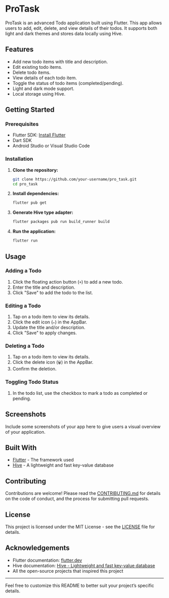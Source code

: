# ProTask
ProTask is an advanced Todo application built using Flutter. This app allows users to add, edit, delete, and view details of their todos. 
It supports both light and dark themes and stores data locally using Hive.

## Features
- Add new todo items with title and description.
- Edit existing todo items.
- Delete todo items.
- View details of each todo item.
- Toggle the status of todo items (completed/pending).
- Light and dark mode support.
- Local storage using Hive.

## Getting Started

### Prerequisites
- Flutter SDK: [Install Flutter](https://flutter.dev/docs/get-started/install)
- Dart SDK
- Android Studio or Visual Studio Code

### Installation
1. **Clone the repository:**
    ```bash
    git clone https://github.com/your-username/pro_task.git
    cd pro_task
    ```

2. **Install dependencies:**
    ```bash
    flutter pub get
    ```

3. **Generate Hive type adapter:**
    ```bash
    flutter packages pub run build_runner build
    ```

4. **Run the application:**
    ```bash
    flutter run
    ```

## Usage
### Adding a Todo
1. Click the floating action button (`+`) to add a new todo.
2. Enter the title and description.
3. Click "Save" to add the todo to the list.

### Editing a Todo
1. Tap on a todo item to view its details.
2. Click the edit icon (`✏️`) in the AppBar.
3. Update the title and/or description.
4. Click "Save" to apply changes.

### Deleting a Todo
1. Tap on a todo item to view its details.
2. Click the delete icon (`🗑️`) in the AppBar.
3. Confirm the deletion.

### Toggling Todo Status
1. In the todo list, use the checkbox to mark a todo as completed or pending.

## Screenshots
Include some screenshots of your app here to give users a visual overview of your application.

## Built With
- [Flutter](https://flutter.dev/) - The framework used
- [Hive](https://pub.dev/packages/hive) - A lightweight and fast key-value database

## Contributing
Contributions are welcome! Please read the [CONTRIBUTING.md](CONTRIBUTING.md) for details on the code of conduct, and the process for submitting pull requests.

## License
This project is licensed under the MIT License - see the [LICENSE](LICENSE) file for details.

## Acknowledgements
- Flutter documentation: [flutter.dev](https://flutter.dev/docs)
- Hive documentation: [Hive - Lightweight and fast key-value database](https://pub.dev/packages/hive)
- All the open-source projects that inspired this project

---

Feel free to customize this README to better suit your project’s specific details.
